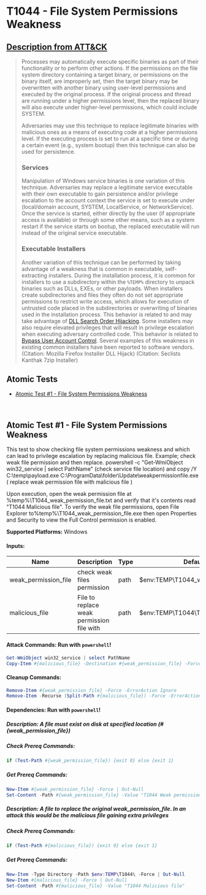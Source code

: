 # T1044 - File System Permissions Weakness
## [Description from ATT&CK](https://attack.mitre.org/wiki/Technique/T1044)
<blockquote>Processes may automatically execute specific binaries as part of their functionality or to perform other actions. If the permissions on the file system directory containing a target binary, or permissions on the binary itself, are improperly set, then the target binary may be overwritten with another binary using user-level permissions and executed by the original process. If the original process and thread are running under a higher permissions level, then the replaced binary will also execute under higher-level permissions, which could include SYSTEM.

Adversaries may use this technique to replace legitimate binaries with malicious ones as a means of executing code at a higher permissions level. If the executing process is set to run at a specific time or during a certain event (e.g., system bootup) then this technique can also be used for persistence.

### Services

Manipulation of Windows service binaries is one variation of this technique. Adversaries may replace a legitimate service executable with their own executable to gain persistence and/or privilege escalation to the account context the service is set to execute under (local/domain account, SYSTEM, LocalService, or NetworkService). Once the service is started, either directly by the user (if appropriate access is available) or through some other means, such as a system restart if the service starts on bootup, the replaced executable will run instead of the original service executable.

### Executable Installers

Another variation of this technique can be performed by taking advantage of a weakness that is common in executable, self-extracting installers. During the installation process, it is common for installers to use a subdirectory within the <code>%TEMP%</code> directory to unpack binaries such as DLLs, EXEs, or other payloads. When installers create subdirectories and files they often do not set appropriate permissions to restrict write access, which allows for execution of untrusted code placed in the subdirectories or overwriting of binaries used in the installation process. This behavior is related to and may take advantage of [DLL Search Order Hijacking](https://attack.mitre.org/techniques/T1038). Some installers may also require elevated privileges that will result in privilege escalation when executing adversary controlled code. This behavior is related to [Bypass User Account Control](https://attack.mitre.org/techniques/T1088). Several examples of this weakness in existing common installers have been reported to software vendors. (Citation: Mozilla Firefox Installer DLL Hijack) (Citation: Seclists Kanthak 7zip Installer)</blockquote>

## Atomic Tests

- [Atomic Test #1 - File System Permissions Weakness](#atomic-test-1---file-system-permissions-weakness)


<br/>

## Atomic Test #1 - File System Permissions Weakness
This test to show checking file system permissions weakness and which can lead to privilege escalation by replacing malicious file. Example; check weak file permission and then replace.
powershell -c "Get-WmiObject win32_service | select PathName"   (check service file location) and
copy /Y C:\temp\payload.exe C:\ProgramData\folder\Update\weakpermissionfile.exe   ( replace weak permission file with malicious file )

Upon execution, open the weak permission file at %temp%\T1044_weak_permission_file.txt and verify that it's contents read "T1044 Malicious file". To verify
the weak file permissions, open File Explorer to%temp%\T1044_weak_permission_file.exe then open Properties and Security to view the Full Control permission is enabled.

**Supported Platforms:** Windows




#### Inputs:
| Name | Description | Type | Default Value | 
|------|-------------|------|---------------|
| weak_permission_file | check weak files permission | path | $env:TEMP&#92;T1044_weak_permission_file.txt|
| malicious_file | File to replace weak permission file with | path | $env:TEMP&#92;T1044&#92;T1044_malicious_file.txt|


#### Attack Commands: Run with `powershell`! 


```powershell
Get-WmiObject win32_service | select PathName
Copy-Item #{malicious_file} -Destination #{weak_permission_file} -Force
```

#### Cleanup Commands:
```powershell
Remove-Item #{weak_permission_file} -Force -ErrorAction Ignore
Remove-Item -Recurse (Split-Path #{malicious_file}) -Force -ErrorAction Ignore
```



#### Dependencies:  Run with `powershell`!
##### Description: A file must exist on disk at specified location (#{weak_permission_file})
##### Check Prereq Commands:
```powershell
if (Test-Path #{weak_permission_file}) {exit 0} else {exit 1} 
```
##### Get Prereq Commands:
```powershell
New-Item #{weak_permission_file} -Force | Out-Null
Set-Content -Path #{weak_permission_file} -Value "T1044 Weak permission file"
```
##### Description: A file to replace the original weak_permission_file. In an attack this would be the malicious file gaining extra privileges
##### Check Prereq Commands:
```powershell
if (Test-Path #{malicious_file}) {exit 0} else {exit 1} 
```
##### Get Prereq Commands:
```powershell
New-Item -Type Directory -Path $env:TEMP\T1044\ -Force | Out-Null
New-Item #{malicious_file} -Force | Out-Null
Set-Content -Path #{malicious_file} -Value "T1044 Malicious file"
```




<br/>

